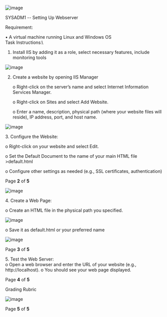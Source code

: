 ![image](https://github.com/user-attachments/assets/bb6e8c7a-9ad8-4109-b519-13c0ab7c79d8)


SYSADM1 -- Setting Up Webserver

Requirement:

• A virtual machine running Linux and Windows OS\
Task Instructions:\
1. Install IIS by adding it as a role, select necessary features,
include monitoring tools

![image](https://github.com/user-attachments/assets/49f5f514-3f5c-488b-8419-1c2751647596)

2. Create a website by opening IIS Manager
   
    o Right-click on the server’s name and select Internet Information Services Manager.
   
    o Right-click on Sites and select Add Website.
   
    o Enter a name, description, physical path (where your website files will reside), IP address, port, and host name.

![image](https://github.com/user-attachments/assets/11d07b34-139e-4ffb-9dc3-60ec76918888)

3\. Configure the Website:

o Right-click on your website and select Edit.

 o Set the Default Document to the name of your main HTML file >default.html
    
o Configure other settings as needed (e.g., SSL certificates, authentication)
    
Page **2** of **5**

![image](https://github.com/user-attachments/assets/102ff676-40a4-42f9-9d13-102a074fc06c)

4\. Create a Web Page:

 o Create an HTML file in the physical path you specified.
 
![image](https://github.com/user-attachments/assets/7d7903df-1b27-435d-afd5-9dfd637e492e)

o Save it as default.html or your preferred name

![image](https://github.com/user-attachments/assets/49d47e65-b862-44cb-8c13-827bc396df4d)

Page **3** of **5**

5\. Test the Web Server:\
o Open a web browser and enter the URL of your website (e.g.,
http://localhost). o You should see your web page displayed.

Page **4** of **5**

Grading Rubric

![image](https://github.com/user-attachments/assets/9555f2c9-fc93-43cc-996f-c34d9b20d179)


Page **5** of **5**
